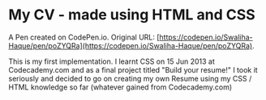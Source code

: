 # My CV - made using HTML and CSS

A Pen created on CodePen.io. Original URL: [https://codepen.io/Swaliha-Haque/pen/poZYQRa](https://codepen.io/Swaliha-Haque/pen/poZYQRa).

This is my first implementation. I learnt CSS on 15 Jun 2013 at Codecademy.com and as a final project titled "Build your resume!" I took it seriously and decided to go on creating my own Resume using my CSS / HTML knowledge so far (whatever gained from Codecademy.com)
